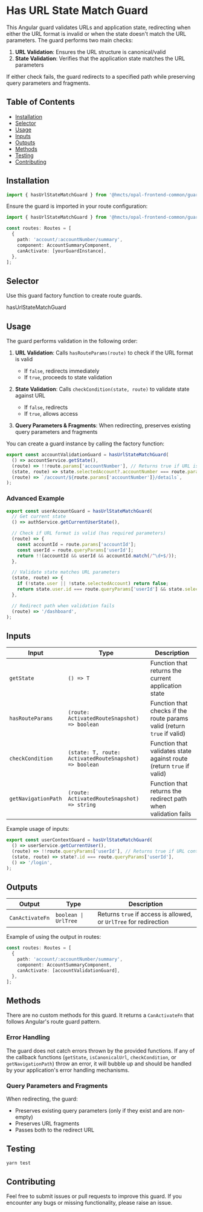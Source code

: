 # Has URL State Match Guard

This Angular guard validates URLs and application state, redirecting when either the URL format is invalid or when the state doesn't match the URL parameters. The guard performs two main checks:

1. **URL Validation**: Ensures the URL structure is canonical/valid
2. **State Validation**: Verifies that the application state matches the URL parameters

If either check fails, the guard redirects to a specified path while preserving query parameters and fragments.

## Table of Contents

- [Installation](#installation)
- [Selector](#selector)
- [Usage](#usage)
- [Inputs](#inputs)
- [Outputs](#outputs)
- [Methods](#methods)
- [Testing](#testing)
- [Contributing](#contributing)

## Installation

```typescript
import { hasUrlStateMatchGuard } from '@hmcts/opal-frontend-common/guards/has-url-state-match';
```

Ensure the guard is imported in your route configuration:

```typescript
import { hasUrlStateMatchGuard } from '@hmcts/opal-frontend-common/guards/has-url-state-match';

const routes: Routes = [
  {
    path: 'account/:accountNumber/summary',
    component: AccountSummaryComponent,
    canActivate: [yourGuardInstance],
  },
];
```

## Selector

Use this guard factory function to create route guards.

hasUrlStateMatchGuard

## Usage

The guard performs validation in the following order:


1. **URL Validation**: Calls `hasRouteParams(route)` to check if the URL format is valid
   - If `false`, redirects immediately
   - If `true`, proceeds to state validation

2. **State Validation**: Calls `checkCondition(state, route)` to validate state against URL
   - If `false`, redirects
   - If `true`, allows access

3. **Query Parameters & Fragments**: When redirecting, preserves existing query parameters and fragments

You can create a guard instance by calling the factory function:

```typescript
export const accountValidationGuard = hasUrlStateMatchGuard(
  () => accountService.getState(),
  (route) => !!route.params['accountNumber'], // Returns true if URL is canonical/valid
  (state, route) => state.selectedAccount?.accountNumber === route.params['accountNumber'],
  (route) => `/account/${route.params['accountNumber']}/details`,
);
```

### Advanced Example

```typescript
export const userAccountGuard = hasUrlStateMatchGuard(
  // Get current state
  () => authService.getCurrentUserState(),

  // Check if URL format is valid (has required parameters)
  (route) => {
    const accountId = route.params['accountId'];
    const userId = route.queryParams['userId'];
    return !!(accountId && userId && accountId.match(/^\d+$/));
  },

  // Validate state matches URL parameters
  (state, route) => {
    if (!state.user || !state.selectedAccount) return false;
    return state.user.id === route.queryParams['userId'] && state.selectedAccount.id === route.params['accountId'];
  },

  // Redirect path when validation fails
  (route) => '/dashboard',
);
```

## Inputs

| Input               | Type                                                   | Description                                                             |
| ------------------- | ------------------------------------------------------ | ----------------------------------------------------------------------- |
| `getState`          | `() => T`                                              | Function that returns the current application state                     |
| `hasRouteParams`    | `(route: ActivatedRouteSnapshot) => boolean`           | Function that checks if the route params valid (return `true` if valid) |
| `checkCondition`    | `(state: T, route: ActivatedRouteSnapshot) => boolean` | Function that validates state against route (return `true` if valid)    |
| `getNavigationPath` | `(route: ActivatedRouteSnapshot) => string`            | Function that returns the redirect path when validation fails           |

Example usage of inputs:

```typescript
export const userContextGuard = hasUrlStateMatchGuard(
  () => userService.getCurrentUser(),
  (route) => !!route.queryParams['userId'], // Returns true if URL contains required userId
  (state, route) => state?.id === route.queryParams['userId'],
  () => '/login',
);
```

## Outputs

| Output          | Type                 | Description                                                       |
| --------------- | -------------------- | ----------------------------------------------------------------- |
| `CanActivateFn` | `boolean \| UrlTree` | Returns `true` if access is allowed, or `UrlTree` for redirection |

Example of using the output in routes:

```typescript
const routes: Routes = [
  {
    path: 'account/:accountNumber/summary',
    component: AccountSummaryComponent,
    canActivate: [accountValidationGuard],
  },
];
```

## Methods

There are no custom methods for this guard. It returns a `CanActivateFn` that follows Angular's route guard pattern.

### Error Handling

The guard does not catch errors thrown by the provided functions. If any of the callback functions (`getState`, `isCanonicalUrl`, `checkCondition`, or `getNavigationPath`) throw an error, it will bubble up and should be handled by your application's error handling mechanisms.

### Query Parameters and Fragments

When redirecting, the guard:

- Preserves existing query parameters (only if they exist and are non-empty)
- Preserves URL fragments
- Passes both to the redirect URL

## Testing

```bash
yarn test
```

## Contributing

Feel free to submit issues or pull requests to improve this guard.
If you encounter any bugs or missing functionality, please raise an issue.